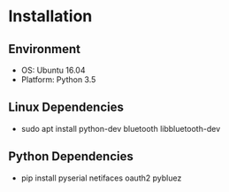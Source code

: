 # Installation #
## Environment ##
* OS: Ubuntu 16.04
* Platform: Python 3.5

## Linux Dependencies ##
* sudo apt install python-dev bluetooth libbluetooth-dev

## Python Dependencies ##
* pip install pyserial netifaces oauth2 pybluez